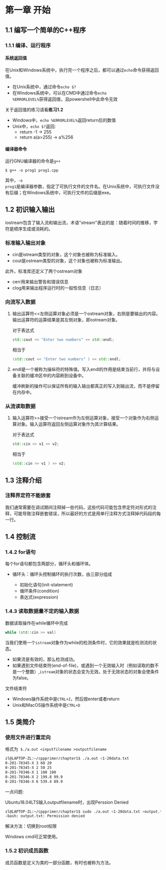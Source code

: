 # 第一章 开始

## 1.1 编写一个简单的C++程序

### 1.1.1 编译、运行程序

#### 系统返回值

在Unix和Windows系统中，执行完一个程序之后，都可以通过<code>echo</code>命令获得返回值。

- 在Unix系统中，通过命令<code>echo $?</code>
- 在Windows系统中，可以在CMD中通过命令<code>echo %ERRORLEVEL%</code>获得返回值，且powershell中此命令无效

关于返回值的练习请看**练习1.2**

- Windows中，<code>echo %ERRORLEVEL%</code>返回return后的数值
- Unix中，<code>echo $?</code>返回:
    - return -1 -> 255
    - return a(a>255)  -> a%256 

#### 编译器命令

运行GNU编译器的命令是<code>g++</code>

```
$ g++ -o prog1 prog1.cpp
```
其中，<code>-o prog1</code>是编译器参数，指定了可执行文件的文件名。在Unix系统中，可执行文件没有后缀；在Windows系统中，可执行文件的后缀是exe。

## 1.2 初识输入输出

iostream包含了输入流和输出流，术语"stream"表达的是：随着时间的推移，字符是顺序生成或消耗的。

### 标准输入输出对象

- cin是istream类型的对象，这个对象也被称为标准输入。
- cout是ostream类型的对象，这个对象也被称为标准输出。

此外，标准库还定义了两个ostream对象

- cerr用来输出警告和错误信息
- clog用来输出程序运行时的一般性信息（日志）

### 向流写入数据

1. 输出运算符<<左侧运算对象必须是一个ostream对象，右侧是要输出的内容。
   输出运算符的运算结果是其左侧对象，即ostream对象。
   
   对于表达式
   ```cpp
   std::cout << "Enter two numbers" << std::endl; 
   ```
   相当于
   ```cpp
   (std::cout << "Enter two numbers" ) << std::endl;
   ```

2. endl是一个被称为操纵符的特殊值。写入endl的作用是结束当前行，并将与设备关联的缓冲区中的内容刷到设备中。
   
   缓冲刷新的操作可以保证所有的输入输出都真正的写入到输出流，而不是停留在内存中。

### 从流读取数据

1. 输入运算符>>接受一个istream作为左侧运算对象，接受一个对象作为右侧运算对象。输入运算符返回左侧运算对象作为其计算结果。
   
   对于表达式
   ```cpp
   std::cin >> v1 >> v2;
   ```
   相当于
   ```cpp
   (std::cin >> v1 ) >> v2;
   ```

## 1.3 注释介绍

### 注释界定符不能嵌套

我们通常需要在调试期间注释掉一些代码，这些代码可能包含界定符对形式的注释，可能导致注释嵌套错误，所以最好的方式是用单行注释方式注释掉代码段的每一行。

## 1.4 控制流

### 1.4.2 for语句

每个for语句都包含两部分，循环头和循环体。

- 循环头：循环头控制循环的执行次数，由三部分组成
  
    - 初始化语句(init-statement)
    - 循环条件(condition)
    - 表达式(expression)

### 1.4.3 读取数据量不定的输入数据

数据读取操作在while循环中完成

```cpp
while (std::cin >> val)
```

当我们使用一个<code>istream</code>对象作为while的检测条件时，它的效果就是检测流的状态。

- 如果流是有效的，那么检测成功。
- 如果遇到文件结束符(end-of-file)，或遇到一个无效输入时（例如读取的数不是一个整数）,<code>istream</code>对象的状态会变为无效。处于无效状态的对象会使条件为false。

文件结束符

- Windows操作系统中是<code>CTRL+Z</code>，然后按enter或者return
- Unix和MacOS操作系统中是<code>CTRL+D</code>

## 1.5 类简介

### 使用文件进行重定向

格式为<code> $./a.out \<inputfilename \>outputfilename </code>

```bash
zl@LAPTOP-ZL:~/cppprimer/chapter1$ ./a.out <1-20data.txt
0-201-78345-X 3 60 20
0-201-78345-X 2 50 25
0-201-78346-X 1 100 100
0-201-78346-X 2 199.8 99.9
0-201-78346-X 6 539.4 89.9
```

一点问题:

Ubuntu18.04LTS输入outputfilename时，出现Perssion Denied

```bash
zl@LAPTOP-ZL:~/cppprimer/chapter1$ sudo ./a.out <1-20data.txt >output.txt
-bash: output.txt: Permission denied
```

解决方法：切换到root权限

Windows cmd可正常使用。

### 1.5.2 初识成员函数

成员函数是定义为类的一部分函数，有时也被称为方法。